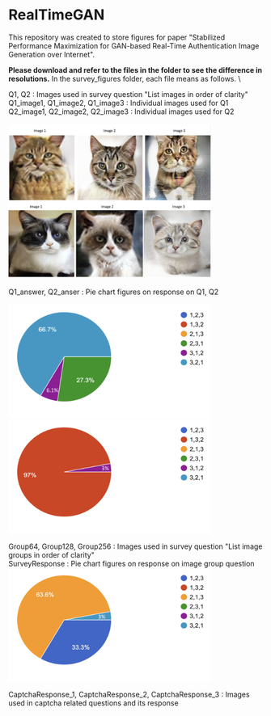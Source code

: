 # RealTimeGAN
This repository was created to store figures for paper "Stabilized Performance Maximization for GAN-based Real-Time Authentication Image Generation over Internet". 

**Please download and refer to the files in the folder to see the difference in resolutions.**
In the survey_figures folder, each file means as follows. \


Q1, Q2 : Images used in survey question "List images in order of clarity" \
Q1_image1, Q1_image2, Q1_image3 : Individual images used for Q1 \
Q2_image1, Q2_image2, Q2_image3 : Individual images used for Q2 \
\
<img src="https://github.com/JDragonFire/RealTimeGAN/blob/main/survey_figures/Q1.png" width="400"> \
<img src="https://github.com/JDragonFire/RealTimeGAN/blob/main/survey_figures/Q2.png" width="400"> \
\
Q1_answer, Q2_anser : Pie chart figures on response on Q1, Q2 \
\
<img src="https://github.com/JDragonFire/RealTimeGAN/blob/main/survey_figures/Q1_answer.png" width="400"> &nbsp;&nbsp;&nbsp;&nbsp;&nbsp;&nbsp;&nbsp;&nbsp;&nbsp;&nbsp;&nbsp;&nbsp;
<img src="https://github.com/JDragonFire/RealTimeGAN/blob/main/survey_figures/Q2_answer.png" width="400">

Group64, Group128, Group256 : Images used in survey question "List image groups in order of clarity" \
SurveyResponse : Pie chart figures on response on image group question \
<img src="https://github.com/JDragonFire/RealTimeGAN/blob/main/survey_figures/SurveyResponse.png" width="400">

CaptchaResponse_1, CaptchaResponse_2, CaptchaResponse_3 : Images used in captcha related questions and its response

